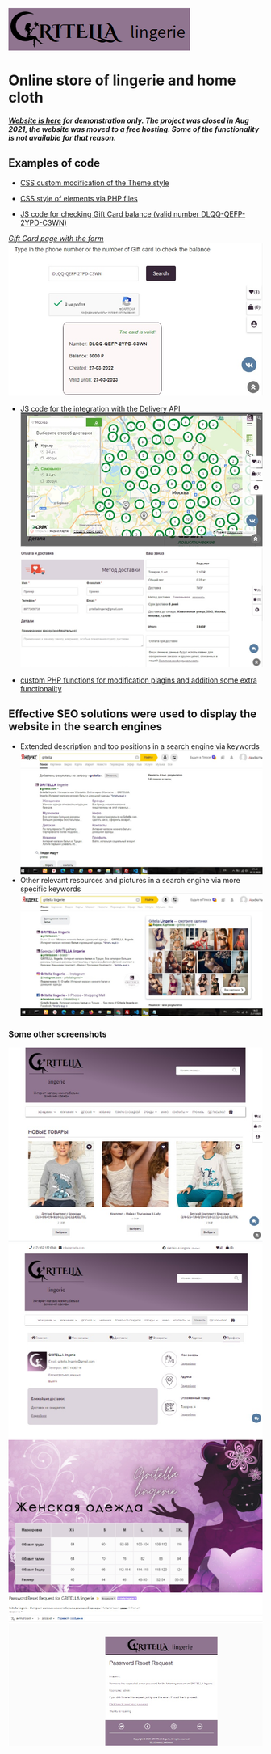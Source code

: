![Gritella lingerie logo](assets/images/logo.png "Gritella lingerie")

# Online store of lingerie and home cloth

##### [Website is here](http://f0652353.xsph.ru/ "you will be redirected to a temporary hosting of the website on http://f0652353.xsph.ru/") for demonstration only. The project was closed in Aug 2021, the website was moved to a free hosting. Some of the functionality is not available for that reason.

## Examples of code
- [CSS custom modification of the Theme style](assets/CSS/custom.css) 

- [CSS style of elements via PHP files](assets/PHP/email-styles.php)

- [JS code for checking Gift Card balance (valid number DLQQ-QEFP-2YPD-C3WN)](assets/js/gift-card.js) 

*[Gift Card page with the form](http://f0652353.xsph.ru/about-giftcard/)* ![Screenshot of successful balance check](assets/images/giftcard.jpg "Gift Card Balance")

- [JS code for the integration with the Delivery API](assets/JS/delivery-calc.js) ![Screenshot of choosing the delivery point via Yandex Map API](assets/images/yandexmap.jpg) ![Screenshot of calculation of delivery price via API](assets/images/4.jpg) 

- [custom PHP functions for modification plagins and addition some extra functionality](assets/PHP/functions.php)

## Effective SEO solutions were used to display the website in the search engines 
- Extended description and top positions in a search engine via keywords
![Google search results](assets/images/1.jpg "Search results")
- Other relevant resources and pictures in a search engine via more specific keywords
![Google search results 2](assets/images/2.jpg "Search results")



### Some other screenshots

![Screenshot of the main page](assets/images/main.jpg "Main Page")
![Screenshot of the profile page](assets/images/profile.jpg "Profile Page")
![Screenshot of the size table](assets/images/6.jpg "Size Table")
![Screenshot of the Mail Notification](assets/images/5_2.jpg "Mail Notification")

